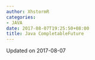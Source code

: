```yaml
---
author: XhstormR
categories:
- JAVA
date: 2017-08-07T19:25:50+08:00
title: Java CompletableFuture
---
```


<!--more-->

Updated on 2017-08-07

>
